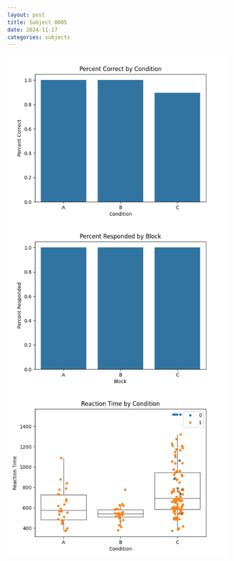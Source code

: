 ```yaml
---
layout: post
title: Subject 8005
date: 2024-11-17
categories: subjects
---
```


![](data/8005/run-2/8005_ATS_percent_correct.png)
![](data/8005/run-2/8005_ATS_percent_responded.png)
![](data/8005/run-2/8005_ATS_rt.png)

